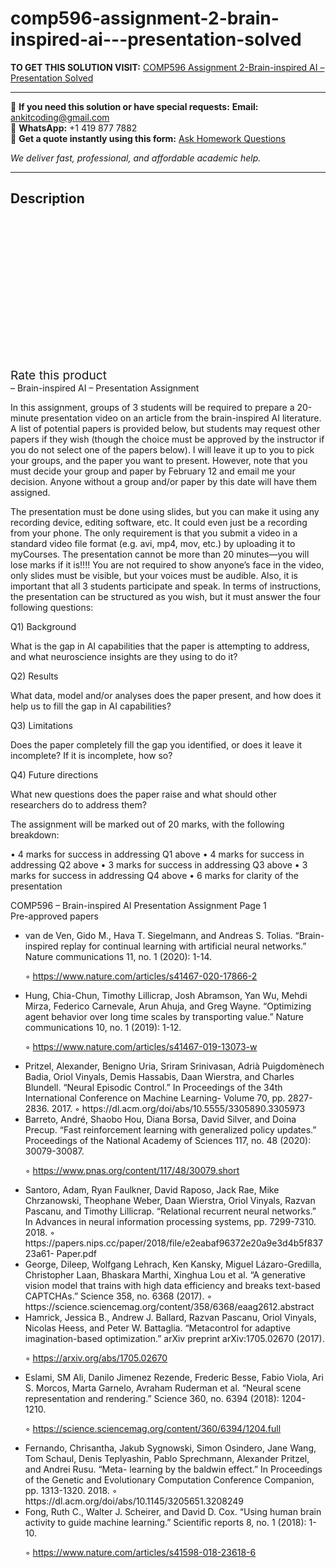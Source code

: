 # comp596-assignment-2-brain-inspired-ai---presentation-solved
**TO GET THIS SOLUTION VISIT:** [COMP596 Assignment 2-Brain-inspired AI – Presentation Solved](https://www.ankitcodinghub.com/product/comp596-assignment-2-brain-inspired-ai-presentation-solved/)


---

📩 **If you need this solution or have special requests:** **Email:** ankitcoding@gmail.com  
📱 **WhatsApp:** +1 419 877 7882  
📄 **Get a quote instantly using this form:** [Ask Homework Questions](https://www.ankitcodinghub.com/services/ask-homework-questions/)

*We deliver fast, professional, and affordable academic help.*

---

<h2>Description</h2>



<div class="kk-star-ratings kksr-auto kksr-align-center kksr-valign-top" data-payload="{&quot;align&quot;:&quot;center&quot;,&quot;id&quot;:&quot;96454&quot;,&quot;slug&quot;:&quot;default&quot;,&quot;valign&quot;:&quot;top&quot;,&quot;ignore&quot;:&quot;&quot;,&quot;reference&quot;:&quot;auto&quot;,&quot;class&quot;:&quot;&quot;,&quot;count&quot;:&quot;0&quot;,&quot;legendonly&quot;:&quot;&quot;,&quot;readonly&quot;:&quot;&quot;,&quot;score&quot;:&quot;0&quot;,&quot;starsonly&quot;:&quot;&quot;,&quot;best&quot;:&quot;5&quot;,&quot;gap&quot;:&quot;4&quot;,&quot;greet&quot;:&quot;Rate this product&quot;,&quot;legend&quot;:&quot;0\/5 - (0 votes)&quot;,&quot;size&quot;:&quot;24&quot;,&quot;title&quot;:&quot;COMP596 Assignment 2-Brain-inspired AI – Presentation Solved&quot;,&quot;width&quot;:&quot;0&quot;,&quot;_legend&quot;:&quot;{score}\/{best} - ({count} {votes})&quot;,&quot;font_factor&quot;:&quot;1.25&quot;}">

<div class="kksr-stars">

<div class="kksr-stars-inactive">
            <div class="kksr-star" data-star="1" style="padding-right: 4px">


<div class="kksr-icon" style="width: 24px; height: 24px;"></div>
        </div>
            <div class="kksr-star" data-star="2" style="padding-right: 4px">


<div class="kksr-icon" style="width: 24px; height: 24px;"></div>
        </div>
            <div class="kksr-star" data-star="3" style="padding-right: 4px">


<div class="kksr-icon" style="width: 24px; height: 24px;"></div>
        </div>
            <div class="kksr-star" data-star="4" style="padding-right: 4px">


<div class="kksr-icon" style="width: 24px; height: 24px;"></div>
        </div>
            <div class="kksr-star" data-star="5" style="padding-right: 4px">


<div class="kksr-icon" style="width: 24px; height: 24px;"></div>
        </div>
    </div>

<div class="kksr-stars-active" style="width: 0px;">
            <div class="kksr-star" style="padding-right: 4px">


<div class="kksr-icon" style="width: 24px; height: 24px;"></div>
        </div>
            <div class="kksr-star" style="padding-right: 4px">


<div class="kksr-icon" style="width: 24px; height: 24px;"></div>
        </div>
            <div class="kksr-star" style="padding-right: 4px">


<div class="kksr-icon" style="width: 24px; height: 24px;"></div>
        </div>
            <div class="kksr-star" style="padding-right: 4px">


<div class="kksr-icon" style="width: 24px; height: 24px;"></div>
        </div>
            <div class="kksr-star" style="padding-right: 4px">


<div class="kksr-icon" style="width: 24px; height: 24px;"></div>
        </div>
    </div>
</div>


<div class="kksr-legend" style="font-size: 19.2px;">
            <span class="kksr-muted">Rate this product</span>
    </div>
    </div>
<div class="page" title="Page 1">
<div class="layoutArea">
<div class="column">
– Brain-inspired AI – Presentation Assignment

In this assignment, groups of 3 students will be required to prepare a 20-minute presentation video on an article from the brain-inspired AI literature. A list of potential papers is provided below, but students may request other papers if they wish (though the choice must be approved by the instructor if you do not select one of the papers below). I will leave it up to you to pick your groups, and the paper you want to present. However, note that you must decide your group and paper by February 12 and email me your decision. Anyone without a group and/or paper by this date will have them assigned.

The presentation must be done using slides, but you can make it using any recording device, editing software, etc. It could even just be a recording from your phone. The only requirement is that you submit a video in a standard video file format (e.g. avi, mp4, mov, etc.) by uploading it to myCourses. The presentation cannot be more than 20 minutes—you will lose marks if it is!!!! You are not required to show anyone’s face in the video, only slides must be visible, but your voices must be audible. Also, it is important that all 3 students participate and speak. In terms of instructions, the presentation can be structured as you wish, but it must answer the four following questions:

Q1) Background

What is the gap in AI capabilities that the paper is attempting to address, and what neuroscience insights are they using to do it?

Q2) Results

What data, model and/or analyses does the paper present, and how does it help us to fill the gap in AI capabilities?

Q3) Limitations

Does the paper completely fill the gap you identified, or does it leave it incomplete? If it is incomplete, how so?

Q4) Future directions

What new questions does the paper raise and what should other researchers do to address them?

The assignment will be marked out of 20 marks, with the following breakdown:

• 4 marks for success in addressing Q1 above • 4 marks for success in addressing Q2 above • 3 marks for success in addressing Q3 above • 3 marks for success in addressing Q4 above • 6 marks for clarity of the presentation

</div>
</div>
<div class="layoutArea">
<div class="column">
COMP596 – Brain-inspired AI Presentation Assignment Page 1

</div>
</div>
</div>
<div class="page" title="Page 2">
<div class="layoutArea">
<div class="column">
Pre-approved papers

<ul>
<li>van de Ven, Gido M., Hava T. Siegelmann, and Andreas S. Tolias. “Brain-inspired replay for continual learning with artificial neural networks.” Nature communications 11, no. 1 (2020): 1-14.

◦ https://www.nature.com/articles/s41467-020-17866-2</li>
<li>Hung, Chia-Chun, Timothy Lillicrap, Josh Abramson, Yan Wu, Mehdi Mirza, Federico Carnevale, Arun Ahuja, and Greg Wayne. “Optimizing agent behavior over long time scales by transporting value.” Nature communications 10, no. 1 (2019): 1-12.

◦ https://www.nature.com/articles/s41467-019-13073-w</li>
<li>Pritzel, Alexander, Benigno Uria, Sriram Srinivasan, Adrià Puigdomènech Badia, Oriol Vinyals, Demis Hassabis, Daan Wierstra, and Charles Blundell. “Neural Episodic Control.” In Proceedings of the 34th International Conference on Machine Learning- Volume 70, pp. 2827-2836. 2017.
◦ https://dl.acm.org/doi/abs/10.5555/3305890.3305973
</li>
<li>Barreto, André, Shaobo Hou, Diana Borsa, David Silver, and Doina Precup. “Fast
reinforcement learning with generalized policy updates.” Proceedings of the National Academy of Sciences 117, no. 48 (2020): 30079-30087.

◦ https://www.pnas.org/content/117/48/30079.short
</li>
<li>Santoro, Adam, Ryan Faulkner, David Raposo, Jack Rae, Mike Chrzanowski, Theophane Weber, Daan Wierstra, Oriol Vinyals, Razvan Pascanu, and Timothy Lillicrap. “Relational recurrent neural networks.” In Advances in neural information processing systems, pp. 7299-7310. 2018.
◦ https://papers.nips.cc/paper/2018/file/e2eabaf96372e20a9e3d4b5f83723a61- Paper.pdf
</li>
<li>George, Dileep, Wolfgang Lehrach, Ken Kansky, Miguel Lázaro-Gredilla, Christopher Laan, Bhaskara Marthi, Xinghua Lou et al. “A generative vision model that trains with high data efficiency and breaks text-based CAPTCHAs.” Science 358, no. 6368 (2017). ◦ https://science.sciencemag.org/content/358/6368/eaag2612.abstract</li>
<li>Hamrick, Jessica B., Andrew J. Ballard, Razvan Pascanu, Oriol Vinyals, Nicolas Heess, and Peter W. Battaglia. “Metacontrol for adaptive imagination-based optimization.” arXiv preprint arXiv:1705.02670 (2017).

◦ https://arxiv.org/abs/1705.02670</li>
<li>Eslami, SM Ali, Danilo Jimenez Rezende, Frederic Besse, Fabio Viola, Ari S. Morcos, Marta Garnelo, Avraham Ruderman et al. “Neural scene representation and rendering.” Science 360, no. 6394 (2018): 1204-1210.

◦ https://science.sciencemag.org/content/360/6394/1204.full</li>
<li>Fernando, Chrisantha, Jakub Sygnowski, Simon Osindero, Jane Wang, Tom Schaul, Denis Teplyashin, Pablo Sprechmann, Alexander Pritzel, and Andrei Rusu. “Meta- learning by the baldwin effect.” In Proceedings of the Genetic and Evolutionary Computation Conference Companion, pp. 1313-1320. 2018.
◦ https://dl.acm.org/doi/abs/10.1145/3205651.3208249
</li>
<li>Fong, Ruth C., Walter J. Scheirer, and David D. Cox. “Using human brain activity to
guide machine learning.” Scientific reports 8, no. 1 (2018): 1-10.

◦ https://www.nature.com/articles/s41598-018-23618-6
</li>
</ul>
</div>
</div>
</div>
